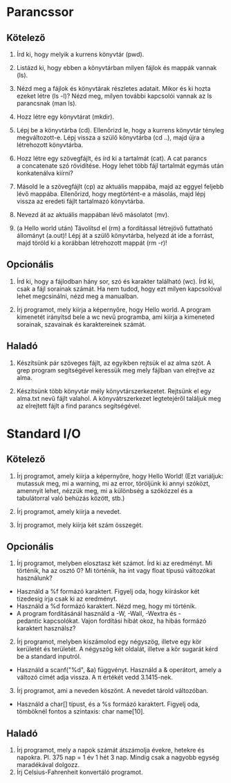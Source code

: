 # Parancssor

## Kötelező

1. Írd ki, hogy melyik a kurrens könyvtár (pwd).

2. Listázd ki, hogy ebben a könyvtárban milyen fájlok és mappák vannak (ls).

3. Nézd meg a fájlok és könyvtárak részletes adatait. Mikor és ki hozta ezeket létre (ls -l)? Nézd meg, milyen további kapcsolói vannak az ls parancsnak (man ls).

4. Hozz létre egy könyvtárat (mkdir).

5. Lépj be a könyvtárba (cd). Ellenőrizd le, hogy a kurrens könyvtár tényleg megváltozott-e. Lépj vissza a szülő könyvtárba (cd ..), majd újra a létrehozott könyvtárba.

6. Hozz létre egy szövegfájlt, és írd ki a tartalmát (cat). A cat parancs a concatenate szó rövidítése. Hogy lehet több fájl tartalmát egymás után konkatenálva kiírni?

7. Másold le a szövegfájlt (cp) az aktuális mappába, majd az eggyel feljebb lévő mappába. Ellenőrizd, hogy megtörtént-e a másolás, majd lépj vissza az eredeti fájlt tartalmazó könyvtárba.

8. Nevezd át az aktuális mappában lévő másolatot (mv).

9. (a Hello world után) Távolítsd el (rm) a fordítással létrejövő futtatható állományt (a.out)! Lépj át a szülő könyvtárba, helyezd át ide a forrást, majd töröld ki a korábban létrehozott mappát (rm -r)!

## Opcionális

1. Írd ki, hogy a fájlodban hány sor, szó és karakter található (wc). Írd ki, csak a fájl sorainak számát. Ha nem tudod, hogy ezt milyen kapcsolóval lehet megcsinálni, nézd meg a manualban.

2. Írj programot, mely kiírja a képernyőre, hogy Hello world. A program kimenetét irányítsd bele a wc nevű programba, ami kiírja a kimeneted sorainak, szavainak és karaktereinek számát.

## Haladó

1. Készítsünk pár szöveges fájlt, az egyikben rejtsük el az alma szót. A grep program segítségével keressük meg mely fájlban van elrejtve az alma.

2. Készítsünk több könyvtár mély könyvtárszerkezetet. Rejtsünk el egy alma.txt nevű fájlt valahol. A könyvátrszerkezet legtetejéről találjuk meg az elrejtett fájlt a find parancs segítségével.


# Standard I/O

## Kötelező

1. Írj programot, amely kiírja a képernyőre, hogy Hello World! (Ezt variáljuk: mutassuk meg, mi a warning, mi az error, töröljünk ki annyi szóközt, amennyit lehet, nézzük meg, mi a különbség a szóközzel és a tabulátorral való behúzás között, stb.)

2. Írj programot, amely kiírja a nevedet.

3. Írj programot, mely kiírja két szám összegét.

## Opcionális

1. Írj programot, melyben elosztasz két számot. Írd ki az eredményt. Mi történik, ha az osztó 0? Mi történik, ha int vagy float típusú változókat használunk?
- Használd a %f formázó karaktert. Figyelj oda, hogy kiíráskor két tizedesig írja csak ki az eredményt.
- Használd a %d formázó karaktert. Nézd meg, hogy mi történik.
- A program fordításánál használd a -W, -Wall, -Wextra és -pedantic kapcsolókat. Vajon fordítási hibát okoz, ha hibás formázó karaktert használsz?

2. Írj programot, melyben kiszámolod egy négyszög, illetve egy kör kerületét és területét. A négyszög két oldalát, illetve a kör sugarát kérd be a standard inputról.
- Használd a scanf("%d", &a) függvényt. Használd a & operátort, amely a változó címét adja vissza. A π értékét vedd 3.1415-nek.

3. Írj programot, ami a neveden köszönt. A nevedet tárold változóban.
- Használd a char[] típust, és a %s formázó karaktert. Figyelj oda, tömböknél fontos a szintaxis: char name[10].

## Haladó

1. Írj programot, mely a napok számát átszámolja évekre, hetekre és napokra. Pl. 375 nap = 1 év 1 hét 3 nap. Mindig csak a nagyobb egység maradékával dolgozz.
2. Írj Celsius-Fahrenheit konvertáló programot.
